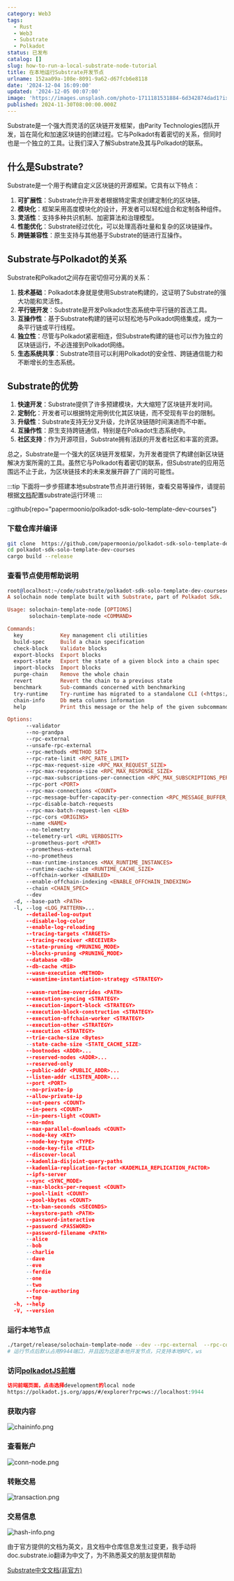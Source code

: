 ```yaml
---
category: Web3
tags:
  - Rust
  - Web3
  - Substrate
  - Polkadot
status: 已发布
catalog: []
slug: how-to-run-a-local-substrate-node-tutorial
title: 在本地运行Substrate开发节点
urlname: 152aa09a-108e-8091-9a62-d67fcb6e8118
date: '2024-12-04 16:09:00'
updated: '2024-12-05 00:07:00'
image: 'https://images.unsplash.com/photo-1711181531884-6d342874dad1?ixlib=rb-4.0.3&q=85&fm=jpg&crop=entropy&cs=srgb'
published: 2024-11-30T08:00:00.000Z
---
```


Substrate是一个强大而灵活的区块链开发框架，由Parity Technologies团队开发，旨在简化和加速区块链的创建过程。它与Polkadot有着密切的关系，但同时也是一个独立的工具。让我们深入了解Substrate及其与Polkadot的联系。


## 什么是Substrate?


Substrate是一个用于构建自定义区块链的开源框架。它具有以下特点：

1. **可扩展性**：Substrate允许开发者根据特定需求创建定制化的区块链。
2. **模块化**：框架采用高度模块化的设计，开发者可以轻松组合和定制各种组件。
3. **灵活性**：支持多种共识机制、加密算法和治理模型。
4. **性能优化**：Substrate经过优化，可以处理高吞吐量和复杂的区块链操作。
5. **跨链兼容性**：原生支持与其他基于Substrate的链进行互操作。

## Substrate与Polkadot的关系


Substrate和Polkadot之间存在密切但可分离的关系：

1. **技术基础**：Polkadot本身就是使用Substrate构建的，这证明了Substrate的强大功能和灵活性。
2. **平行链开发**：Substrate是开发Polkadot生态系统中平行链的首选工具。
3. **互操作性**：基于Substrate构建的链可以轻松地与Polkadot网络集成，成为一条平行链或平行线程。
4. **独立性**：尽管与Polkadot紧密相连，但Substrate构建的链也可以作为独立的区块链运行，不必连接到Polkadot网络。
5. **生态系统共享**：Substrate项目可以利用Polkadot的安全性、跨链通信能力和不断增长的生态系统。

## Substrate的优势

1. **快速开发**：Substrate提供了许多预建模块，大大缩短了区块链开发时间。
2. **定制化**：开发者可以根据特定用例优化其区块链，而不受现有平台的限制。
3. **升级性**：Substrate支持无分叉升级，允许区块链随时间演进而不中断。
4. **互操作性**：原生支持跨链通信，特别是在Polkadot生态系统中。
5. **社区支持**：作为开源项目，Substrate拥有活跃的开发者社区和丰富的资源。

总之，Substrate是一个强大的区块链开发框架，为开发者提供了构建创新区块链解决方案所需的工具。虽然它与Polkadot有着密切的联系，但Substrate的应用范围远不止于此，为区块链技术的未来发展开辟了广阔的可能性。


:::tip
下面将一步步搭建本地substrate节点并进行转账，查看交易等操作，请提前根据[文档](https://substrate-docs.pages.dev/en/install/macos/?mode=light)配置substrate运行环境
:::


::github{repo="papermoonio/polkadot-sdk-solo-template-dev-courses"}


### 下载仓库并编译


```bash
git clone  https://github.com/papermoonio/polkadot-sdk-solo-template-dev-courses 
cd polkadot-sdk-solo-template-dev-courses
cargo build --release
```


### 查看节点使用帮助说明


```prolog
root@localhost:~/code/substrate/polkadot-sdk-solo-template-dev-courses# ./target/release/solochain-template-node -h
A solochain node template built with Substrate, part of Polkadot Sdk.

Usage: solochain-template-node [OPTIONS]
       solochain-template-node <COMMAND>

Commands:
  key            Key management cli utilities
  build-spec     Build a chain specification
  check-block    Validate blocks
  export-blocks  Export blocks
  export-state   Export the state of a given block into a chain spec
  import-blocks  Import blocks
  purge-chain    Remove the whole chain
  revert         Revert the chain to a previous state
  benchmark      Sub-commands concerned with benchmarking
  try-runtime    Try-runtime has migrated to a standalone CLI (<https://github.com/paritytech/try-runtime-cli>). The subcommand exists as a stub and deprecation notice. It will be removed entirely some time after January 2024
  chain-info     Db meta columns information
  help           Print this message or the help of the given subcommand(s)

Options:
      --validator                                                                                Enable validator mode
      --no-grandpa                                                                               Disable GRANDPA
      --rpc-external                                                                             Listen to all RPC interfaces (default: local)
      --unsafe-rpc-external                                                                      Listen to all RPC interfaces
      --rpc-methods <METHOD SET>                                                                 RPC methods to expose. [default: auto] [possible values: auto, safe, unsafe]
      --rpc-rate-limit <RPC_RATE_LIMIT>                                                          RPC rate limiting (calls/minute) for each connection
      --rpc-max-request-size <RPC_MAX_REQUEST_SIZE>                                              Set the maximum RPC request payload size for both HTTP and WS in megabytes [default: 15]
      --rpc-max-response-size <RPC_MAX_RESPONSE_SIZE>                                            Set the maximum RPC response payload size for both HTTP and WS in megabytes [default: 15]
      --rpc-max-subscriptions-per-connection <RPC_MAX_SUBSCRIPTIONS_PER_CONNECTION>              Set the maximum concurrent subscriptions per connection [default: 1024]
      --rpc-port <PORT>                                                                          Specify JSON-RPC server TCP port
      --rpc-max-connections <COUNT>                                                              Maximum number of RPC server connections [default: 100]
      --rpc-message-buffer-capacity-per-connection <RPC_MESSAGE_BUFFER_CAPACITY_PER_CONNECTION>  The number of messages the RPC server is allowed to keep in memory [default: 64]
      --rpc-disable-batch-requests                                                               Disable RPC batch requests
      --rpc-max-batch-request-len <LEN>                                                          Limit the max length per RPC batch request
      --rpc-cors <ORIGINS>                                                                       Specify browser *origins* allowed to access the HTTP & WS RPC servers
      --name <NAME>                                                                              The human-readable name for this node
      --no-telemetry                                                                             Disable connecting to the Substrate telemetry server
      --telemetry-url <URL VERBOSITY>                                                            The URL of the telemetry server to connect to
      --prometheus-port <PORT>                                                                   Specify Prometheus exporter TCP Port
      --prometheus-external                                                                      Expose Prometheus exporter on all interfaces
      --no-prometheus                                                                            Do not expose a Prometheus exporter endpoint
      --max-runtime-instances <MAX_RUNTIME_INSTANCES>                                            The size of the instances cache for each runtime [max: 32] [default: 8]
      --runtime-cache-size <RUNTIME_CACHE_SIZE>                                                  Maximum number of different runtimes that can be cached [default: 2]
      --offchain-worker <ENABLED>                                                                Execute offchain workers on every block [default: when-authority] [possible values: always, never, when-authority]
      --enable-offchain-indexing <ENABLE_OFFCHAIN_INDEXING>                                      Enable offchain indexing API [default: false] [possible values: true, false]
      --chain <CHAIN_SPEC>                                                                       Specify the chain specification
      --dev                                                                                      Specify the development chain
  -d, --base-path <PATH>                                                                         Specify custom base path
  -l, --log <LOG_PATTERN>...                                                                     Sets a custom logging filter (syntax: `<target>=<level>`)
      --detailed-log-output                                                                      Enable detailed log output
      --disable-log-color                                                                        Disable log color output
      --enable-log-reloading                                                                     Enable feature to dynamically update and reload the log filter
      --tracing-targets <TARGETS>                                                                Sets a custom profiling filter
      --tracing-receiver <RECEIVER>                                                              Receiver to process tracing messages [default: log] [possible values: log]
      --state-pruning <PRUNING_MODE>                                                             Specify the state pruning mode
      --blocks-pruning <PRUNING_MODE>                                                            Specify the blocks pruning mode [default: archive-canonical]
      --database <DB>                                                                            Select database backend to use [possible values: rocksdb, paritydb, auto, paritydb-experimental]
      --db-cache <MiB>                                                                           Limit the memory the database cache can use
      --wasm-execution <METHOD>                                                                  Method for executing Wasm runtime code [default: compiled] [possible values: interpreted-i-know-what-i-do, compiled]
      --wasmtime-instantiation-strategy <STRATEGY>                                               The WASM instantiation method to use [default: pooling-copy-on-write] [possible values: pooling-copy-on-write, recreate-instance-copy-on-write, pooling,
                                                                                                 recreate-instance]
      --wasm-runtime-overrides <PATH>                                                            Specify the path where local WASM runtimes are stored
      --execution-syncing <STRATEGY>                                                             Runtime execution strategy for importing blocks during initial sync [possible values: native, wasm, both, native-else-wasm]
      --execution-import-block <STRATEGY>                                                        Runtime execution strategy for general block import (including locally authored blocks) [possible values: native, wasm, both, native-else-wasm]
      --execution-block-construction <STRATEGY>                                                  Runtime execution strategy for constructing blocks [possible values: native, wasm, both, native-else-wasm]
      --execution-offchain-worker <STRATEGY>                                                     Runtime execution strategy for offchain workers [possible values: native, wasm, both, native-else-wasm]
      --execution-other <STRATEGY>                                                               Runtime execution strategy when not syncing, importing or constructing blocks [possible values: native, wasm, both, native-else-wasm]
      --execution <STRATEGY>                                                                     The execution strategy that should be used by all execution contexts [possible values: native, wasm, both, native-else-wasm]
      --trie-cache-size <Bytes>                                                                  Specify the state cache size [default: 67108864]
      --state-cache-size <STATE_CACHE_SIZE>                                                      DEPRECATED: switch to `--trie-cache-size`
      --bootnodes <ADDR>...                                                                      Specify a list of bootnodes
      --reserved-nodes <ADDR>...                                                                 Specify a list of reserved node addresses
      --reserved-only                                                                            Whether to only synchronize the chain with reserved nodes
      --public-addr <PUBLIC_ADDR>...                                                             Public address that other nodes will use to connect to this node
      --listen-addr <LISTEN_ADDR>...                                                             Listen on this multiaddress
      --port <PORT>                                                                              Specify p2p protocol TCP port
      --no-private-ip                                                                            Always forbid connecting to private IPv4/IPv6 addresses
      --allow-private-ip                                                                         Always accept connecting to private IPv4/IPv6 addresses
      --out-peers <COUNT>                                                                        Number of outgoing connections we're trying to maintain [default: 8]
      --in-peers <COUNT>                                                                         Maximum number of inbound full nodes peers [default: 32]
      --in-peers-light <COUNT>                                                                   Maximum number of inbound light nodes peers [default: 100]
      --no-mdns                                                                                  Disable mDNS discovery (default: true)
      --max-parallel-downloads <COUNT>                                                           Maximum number of peers from which to ask for the same blocks in parallel [default: 5]
      --node-key <KEY>                                                                           Secret key to use for p2p networking
      --node-key-type <TYPE>                                                                     Crypto primitive to use for p2p networking [default: ed25519] [possible values: ed25519]
      --node-key-file <FILE>                                                                     File from which to read the node's secret key to use for p2p networking
      --discover-local                                                                           Enable peer discovery on local networks
      --kademlia-disjoint-query-paths                                                            Require iterative Kademlia DHT queries to use disjoint paths
      --kademlia-replication-factor <KADEMLIA_REPLICATION_FACTOR>                                Kademlia replication factor [default: 20]
      --ipfs-server                                                                              Join the IPFS network and serve transactions over bitswap protocol
      --sync <SYNC_MODE>                                                                         Blockchain syncing mode. [default: full] [possible values: full, fast, fast-unsafe, warp]
      --max-blocks-per-request <COUNT>                                                           Maximum number of blocks per request [default: 64]
      --pool-limit <COUNT>                                                                       Maximum number of transactions in the transaction pool [default: 8192]
      --pool-kbytes <COUNT>                                                                      Maximum number of kilobytes of all transactions stored in the pool [default: 20480]
      --tx-ban-seconds <SECONDS>                                                                 How long a transaction is banned for
      --keystore-path <PATH>                                                                     Specify custom keystore path
      --password-interactive                                                                     Use interactive shell for entering the password used by the keystore
      --password <PASSWORD>                                                                      Password used by the keystore
      --password-filename <PATH>                                                                 File that contains the password used by the keystore
      --alice                                                                                    Shortcut for `--name Alice --validator`
      --bob                                                                                      Shortcut for `--name Bob --validator`
      --charlie                                                                                  Shortcut for `--name Charlie --validator`
      --dave                                                                                     Shortcut for `--name Dave --validator`
      --eve                                                                                      Shortcut for `--name Eve --validator`
      --ferdie                                                                                   Shortcut for `--name Ferdie --validator`
      --one                                                                                      Shortcut for `--name One --validator`
      --two                                                                                      Shortcut for `--name Two --validator`
      --force-authoring                                                                          Enable authoring even when offline
      --tmp                                                                                      Run a temporary node
  -h, --help                                                                                     Print help (see more with '--help')
  -V, --version                                                                                  Print version
```


### 运行本地节点


```bash
./target/release/solochain-template-node --dev --rpc-external  --rpc-cors all
# 运行节点后默认占用9944端口，并且因为这是本地开发节点，只支持本地RPC，ws
```


### 访问[polkadotJS前端](https://polkadot.js.org/apps/#/explorer?rpc=ws://localhost:9944)


```prolog
访问前端页面，点击选择development的local node
https://polkadot.js.org/apps/#/explorer?rpc=ws://localhost:9944
```


### 获取内容


![chaininfo.png](https://prod-files-secure.s3.us-west-2.amazonaws.com/5d24fe63-e567-4804-86f9-9fdc62e13082/89be5adf-5619-4306-be75-45b425e3c446/chaininfo.png?X-Amz-Algorithm=AWS4-HMAC-SHA256&X-Amz-Content-Sha256=UNSIGNED-PAYLOAD&X-Amz-Credential=ASIAZI2LB466XXYYSEVN%2F20250212%2Fus-west-2%2Fs3%2Faws4_request&X-Amz-Date=20250212T053616Z&X-Amz-Expires=3600&X-Amz-Security-Token=IQoJb3JpZ2luX2VjEMr%2F%2F%2F%2F%2F%2F%2F%2F%2F%2FwEaCXVzLXdlc3QtMiJHMEUCIGV0JvUcgCs%2BgRudl0MT9hTiJYXp0bUdb9zZeCGN%2FRAKAiEAuotu90tX88c6utVWrXTcU2ntuUSruTyfgycYQu5yHDoqiAQI4v%2F%2F%2F%2F%2F%2F%2F%2F%2F%2FARAAGgw2Mzc0MjMxODM4MDUiDG%2B5iRo0sRTvJfJyCircA%2FhPM%2FmKRo%2Fbbj65sZE1iobfUH4B%2B23qCk67yHwmZKtgNbjDV6T2vKAxk4UjM4Ud2JfLn9OIQ95m1eUoGNTtxQN9r%2FFnMmU3LFK7oPZK3i8TnCYaD0lNVKuWFXwqF2xIQeaLjVcCWu1ghoMDSQtwcMEMgW5VpR54ftVhpFCjQ1Ey9BHd%2B7nD9BwA0NkD59sjN7qhdYYL0f%2Fg8oG%2F3FIu2uu4iVhR18P39KNNVhRGu%2BFZFR1hL1PWImhzJLGZ4QSfkKBP7o8zBXFnH1qnYM31x48z4nDAdFNVlQQn%2BRGWIFCplvk%2F49UXAHsVcrWWVmPyobiGuiCsEAFLtKXalP9xRrXZvHxxyNn4b%2FmTB3Ic1oGILv7hLDuZmBqGU%2F071m0lZFLus05m4rf3gehWV8%2F6olFrsUzIo5QTfA3DP89HYfTqObOt9m%2BWL87IW6ZJl0IZnnY20FdJwgaOdfwPZc9UKn%2FO7yCfkjh5Ro7jPoEAMGYJh81l7FB22esDrga2QBnSMyAzUWo7LjkTUO5baPPAN98Ly3ukAHxdzIEX7m6gCyUFGpYqjGzkqF4XKNcrgSm1xH0AzwIASI6yT40KvAuq2nMTM%2FMq54q45sRaRMohStrB8vemOpqkeKHoo2fPMOHur70GOqUBN%2BNAjWTxItihTDWba3kcxaz4Gr2X7Glp%2Bm%2FTPaNTkCjpTqGiTjGEEJEiOVnkJr87ybOfs3hXmJuSZzZZ2MCnbUMSPA4nJemPqzKZSHBU0DlzwIM11JauqgVcIWX8ZuuflaA5FYtSOeciojtIKHaI3pL%2B6Oi383zDVxbGEdLjHbryVvZTG2kmJnugki3fk89qCYLxDD2Fd6PzodXhkM32MYyBWdmK&X-Amz-Signature=854438a3d8f17edb737f627621e77cf1cb28d7d03efcf3fd3a930d1fc4cb7676&X-Amz-SignedHeaders=host&x-id=GetObject)


### 查看账户


![conn-node.png](https://prod-files-secure.s3.us-west-2.amazonaws.com/5d24fe63-e567-4804-86f9-9fdc62e13082/05964f92-c6d8-42d1-b4a1-b3a852295683/conn-node.png?X-Amz-Algorithm=AWS4-HMAC-SHA256&X-Amz-Content-Sha256=UNSIGNED-PAYLOAD&X-Amz-Credential=ASIAZI2LB466XXYYSEVN%2F20250212%2Fus-west-2%2Fs3%2Faws4_request&X-Amz-Date=20250212T053616Z&X-Amz-Expires=3600&X-Amz-Security-Token=IQoJb3JpZ2luX2VjEMr%2F%2F%2F%2F%2F%2F%2F%2F%2F%2FwEaCXVzLXdlc3QtMiJHMEUCIGV0JvUcgCs%2BgRudl0MT9hTiJYXp0bUdb9zZeCGN%2FRAKAiEAuotu90tX88c6utVWrXTcU2ntuUSruTyfgycYQu5yHDoqiAQI4v%2F%2F%2F%2F%2F%2F%2F%2F%2F%2FARAAGgw2Mzc0MjMxODM4MDUiDG%2B5iRo0sRTvJfJyCircA%2FhPM%2FmKRo%2Fbbj65sZE1iobfUH4B%2B23qCk67yHwmZKtgNbjDV6T2vKAxk4UjM4Ud2JfLn9OIQ95m1eUoGNTtxQN9r%2FFnMmU3LFK7oPZK3i8TnCYaD0lNVKuWFXwqF2xIQeaLjVcCWu1ghoMDSQtwcMEMgW5VpR54ftVhpFCjQ1Ey9BHd%2B7nD9BwA0NkD59sjN7qhdYYL0f%2Fg8oG%2F3FIu2uu4iVhR18P39KNNVhRGu%2BFZFR1hL1PWImhzJLGZ4QSfkKBP7o8zBXFnH1qnYM31x48z4nDAdFNVlQQn%2BRGWIFCplvk%2F49UXAHsVcrWWVmPyobiGuiCsEAFLtKXalP9xRrXZvHxxyNn4b%2FmTB3Ic1oGILv7hLDuZmBqGU%2F071m0lZFLus05m4rf3gehWV8%2F6olFrsUzIo5QTfA3DP89HYfTqObOt9m%2BWL87IW6ZJl0IZnnY20FdJwgaOdfwPZc9UKn%2FO7yCfkjh5Ro7jPoEAMGYJh81l7FB22esDrga2QBnSMyAzUWo7LjkTUO5baPPAN98Ly3ukAHxdzIEX7m6gCyUFGpYqjGzkqF4XKNcrgSm1xH0AzwIASI6yT40KvAuq2nMTM%2FMq54q45sRaRMohStrB8vemOpqkeKHoo2fPMOHur70GOqUBN%2BNAjWTxItihTDWba3kcxaz4Gr2X7Glp%2Bm%2FTPaNTkCjpTqGiTjGEEJEiOVnkJr87ybOfs3hXmJuSZzZZ2MCnbUMSPA4nJemPqzKZSHBU0DlzwIM11JauqgVcIWX8ZuuflaA5FYtSOeciojtIKHaI3pL%2B6Oi383zDVxbGEdLjHbryVvZTG2kmJnugki3fk89qCYLxDD2Fd6PzodXhkM32MYyBWdmK&X-Amz-Signature=f66313d12763e65c7adf7aa2d3cd955ecbff6d098e8c6e148a34add77c60124f&X-Amz-SignedHeaders=host&x-id=GetObject)


### 转账交易


![transaction.png](https://prod-files-secure.s3.us-west-2.amazonaws.com/5d24fe63-e567-4804-86f9-9fdc62e13082/65593d3b-9b56-4fbe-a383-1447c903127f/transaction.png?X-Amz-Algorithm=AWS4-HMAC-SHA256&X-Amz-Content-Sha256=UNSIGNED-PAYLOAD&X-Amz-Credential=ASIAZI2LB466XXYYSEVN%2F20250212%2Fus-west-2%2Fs3%2Faws4_request&X-Amz-Date=20250212T053616Z&X-Amz-Expires=3600&X-Amz-Security-Token=IQoJb3JpZ2luX2VjEMr%2F%2F%2F%2F%2F%2F%2F%2F%2F%2FwEaCXVzLXdlc3QtMiJHMEUCIGV0JvUcgCs%2BgRudl0MT9hTiJYXp0bUdb9zZeCGN%2FRAKAiEAuotu90tX88c6utVWrXTcU2ntuUSruTyfgycYQu5yHDoqiAQI4v%2F%2F%2F%2F%2F%2F%2F%2F%2F%2FARAAGgw2Mzc0MjMxODM4MDUiDG%2B5iRo0sRTvJfJyCircA%2FhPM%2FmKRo%2Fbbj65sZE1iobfUH4B%2B23qCk67yHwmZKtgNbjDV6T2vKAxk4UjM4Ud2JfLn9OIQ95m1eUoGNTtxQN9r%2FFnMmU3LFK7oPZK3i8TnCYaD0lNVKuWFXwqF2xIQeaLjVcCWu1ghoMDSQtwcMEMgW5VpR54ftVhpFCjQ1Ey9BHd%2B7nD9BwA0NkD59sjN7qhdYYL0f%2Fg8oG%2F3FIu2uu4iVhR18P39KNNVhRGu%2BFZFR1hL1PWImhzJLGZ4QSfkKBP7o8zBXFnH1qnYM31x48z4nDAdFNVlQQn%2BRGWIFCplvk%2F49UXAHsVcrWWVmPyobiGuiCsEAFLtKXalP9xRrXZvHxxyNn4b%2FmTB3Ic1oGILv7hLDuZmBqGU%2F071m0lZFLus05m4rf3gehWV8%2F6olFrsUzIo5QTfA3DP89HYfTqObOt9m%2BWL87IW6ZJl0IZnnY20FdJwgaOdfwPZc9UKn%2FO7yCfkjh5Ro7jPoEAMGYJh81l7FB22esDrga2QBnSMyAzUWo7LjkTUO5baPPAN98Ly3ukAHxdzIEX7m6gCyUFGpYqjGzkqF4XKNcrgSm1xH0AzwIASI6yT40KvAuq2nMTM%2FMq54q45sRaRMohStrB8vemOpqkeKHoo2fPMOHur70GOqUBN%2BNAjWTxItihTDWba3kcxaz4Gr2X7Glp%2Bm%2FTPaNTkCjpTqGiTjGEEJEiOVnkJr87ybOfs3hXmJuSZzZZ2MCnbUMSPA4nJemPqzKZSHBU0DlzwIM11JauqgVcIWX8ZuuflaA5FYtSOeciojtIKHaI3pL%2B6Oi383zDVxbGEdLjHbryVvZTG2kmJnugki3fk89qCYLxDD2Fd6PzodXhkM32MYyBWdmK&X-Amz-Signature=e60213c04dc7787b6f95ff4098912755bdbd3ea2d0ecf65c683a0c0a569a484f&X-Amz-SignedHeaders=host&x-id=GetObject)


### 交易信息


![hash-info.png](https://prod-files-secure.s3.us-west-2.amazonaws.com/5d24fe63-e567-4804-86f9-9fdc62e13082/7b9b0ba8-edf2-4998-9e9d-9cde7a64aa23/hash-info.png?X-Amz-Algorithm=AWS4-HMAC-SHA256&X-Amz-Content-Sha256=UNSIGNED-PAYLOAD&X-Amz-Credential=ASIAZI2LB466XXYYSEVN%2F20250212%2Fus-west-2%2Fs3%2Faws4_request&X-Amz-Date=20250212T053616Z&X-Amz-Expires=3600&X-Amz-Security-Token=IQoJb3JpZ2luX2VjEMr%2F%2F%2F%2F%2F%2F%2F%2F%2F%2FwEaCXVzLXdlc3QtMiJHMEUCIGV0JvUcgCs%2BgRudl0MT9hTiJYXp0bUdb9zZeCGN%2FRAKAiEAuotu90tX88c6utVWrXTcU2ntuUSruTyfgycYQu5yHDoqiAQI4v%2F%2F%2F%2F%2F%2F%2F%2F%2F%2FARAAGgw2Mzc0MjMxODM4MDUiDG%2B5iRo0sRTvJfJyCircA%2FhPM%2FmKRo%2Fbbj65sZE1iobfUH4B%2B23qCk67yHwmZKtgNbjDV6T2vKAxk4UjM4Ud2JfLn9OIQ95m1eUoGNTtxQN9r%2FFnMmU3LFK7oPZK3i8TnCYaD0lNVKuWFXwqF2xIQeaLjVcCWu1ghoMDSQtwcMEMgW5VpR54ftVhpFCjQ1Ey9BHd%2B7nD9BwA0NkD59sjN7qhdYYL0f%2Fg8oG%2F3FIu2uu4iVhR18P39KNNVhRGu%2BFZFR1hL1PWImhzJLGZ4QSfkKBP7o8zBXFnH1qnYM31x48z4nDAdFNVlQQn%2BRGWIFCplvk%2F49UXAHsVcrWWVmPyobiGuiCsEAFLtKXalP9xRrXZvHxxyNn4b%2FmTB3Ic1oGILv7hLDuZmBqGU%2F071m0lZFLus05m4rf3gehWV8%2F6olFrsUzIo5QTfA3DP89HYfTqObOt9m%2BWL87IW6ZJl0IZnnY20FdJwgaOdfwPZc9UKn%2FO7yCfkjh5Ro7jPoEAMGYJh81l7FB22esDrga2QBnSMyAzUWo7LjkTUO5baPPAN98Ly3ukAHxdzIEX7m6gCyUFGpYqjGzkqF4XKNcrgSm1xH0AzwIASI6yT40KvAuq2nMTM%2FMq54q45sRaRMohStrB8vemOpqkeKHoo2fPMOHur70GOqUBN%2BNAjWTxItihTDWba3kcxaz4Gr2X7Glp%2Bm%2FTPaNTkCjpTqGiTjGEEJEiOVnkJr87ybOfs3hXmJuSZzZZ2MCnbUMSPA4nJemPqzKZSHBU0DlzwIM11JauqgVcIWX8ZuuflaA5FYtSOeciojtIKHaI3pL%2B6Oi383zDVxbGEdLjHbryVvZTG2kmJnugki3fk89qCYLxDD2Fd6PzodXhkM32MYyBWdmK&X-Amz-Signature=cd5045e46cc28e1d0d76ad9cc87cb82a49cc7a794ce60f99627e0712ada0244c&X-Amz-SignedHeaders=host&x-id=GetObject)


由于官方提供的文档为英文，且文档中仓库信息发生过变更，我手动将doc.substrate.io翻译为中文了，为不熟悉英文的朋友提供帮助


[ Substrate中文文档(非官方)](https://substrate-docs.pages.dev/en/tutorials/build-a-blockchain/?mode=light)

